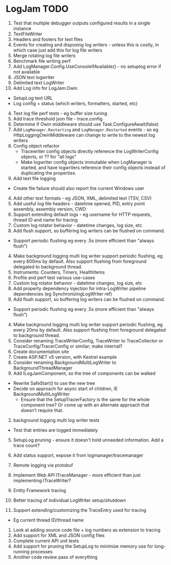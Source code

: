 # LogJam TODO

1. Test that multiple debugger outputs configured results in a single instance
1. TextFileWriter 
1. Headers and footers for text files
2. Events for creating and disposing log writers - unless this is costly, in which case just add this for log file writers
2. Merge rotating log file writers
3. Benchmark file writing perf
1. Add LogManager.Config.UseConsoleIfAvailable() - no setuplog error if not available
3. JSON text logwriter
3. Delimited text LogWriter 
2. Add Log info for LogJam.Owin
  * SetupLog text URL
  * Log config + status (which writers, formatters, started, etc)
4. Text log file perf tests - eg buffer size tuning
3. Add trace threshold json file - trace.config
3. Determine if Owin middleware should use Task.ConfigureAwait(false)
4. Add `LogManager.Restarting` and `LogManager.Restarted` events - so eg HttpLoggingOwinMiddleware can change to write to the newest log writers
2. Config object refactor
    * Tracewriter config objects directly reference the LogWriterConfig objects, or ?? for "all logs"
    * Make logwriter config objects immutable when LogManager is started, and have logwriters reference their config objects instead of duplicating the properties.
3. Add text file logging
  * Create file failure should also report the current Windows user
4. Add other text formats - eg JSON, XML, delimited text (TSV, CSV)
5. Add useful log file headers - datetime opened, PID, entry point assembly, assembly version, CWD
6. Support extending default logs - eg username for HTTP requests, thread ID and name for tracing
1. Custom log rotator behavior - datetime changes, log size, etc
3. Add flush support, so buffering log writers can be flushed on command.
  * Support periodic flushing eg every .5s (more efficient than "always flush")
4. Make background logging multi log writer support periodic flushing, eg every 600ms by default.  Also support flushing from foreground delegated to background thread.
5. Instruments: Counters, Timers, HealthItems
1. Profile and perf test various use-cases
1. Custom log rotator behavior - datetime changes, log size, etc
4. Add property dependency injection for intra-LogWriter pipeline dependencies (eg SynchronizingLogWriter ref)
3. Add flush support, so buffering log writers can be flushed on command.
  * Support periodic flushing eg every .5s (more efficient than "always flush")
4. Make background logging multi log writer support periodic flushing, eg every 20ms by default.  Also support flushing from foreground delegated to background thread.
1. Consider renaming TraceWriterConfig, TraceWriter to TraceCollector or TraceConfig/TracerConfig or similar; make internal?
1. Create documentation site
1. Create ASP.NET v5 version, with Kestrel example
1. Consider renaming BackgroundMultiLogWriter to BackgroundThreadManager
1. Add ILogJamComponent, so the tree of components can be walked
  * Rewrite SafeStart() to use the new tree
  * Decide on approach for async start of children, IE BackgroundMultiLogWriter
	* Ensure that the SetupTracerFactory is the same for the whole component tree?  Or come up with an alternate
	approach that doesn't require that.
2. background logging multi log writer tests
  * Test that entries are logged immediately
5. SetupLog pruning - ensure it doesn't hold unneeded information.  Add a trace count?

2. Add status support, expose it from logmanager/tracemanager
3. Remote logging via protobuf
1. Implement Web API ITraceManager - more efficient than just implementing ITraceWriter?
1. Entity Framework tracing
1. Better tracing of individual LogWriter setup/shutdown

1. Support extending/customizing the TraceEntry used for tracing
  * Eg current thread ID/thread name
1. Look at adding source code file + log numbers as extension to tracing
1. Add support for XML and JSON config files
2. Complete current API unit tests
3. Add support for pruning the SetupLog to minimize memory use for long-running processes
4. Another code review pass of everything


